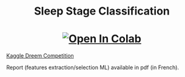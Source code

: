 <h1 align='center'> Sleep Stage Classification </h1>

[<h1 align='center'>![Open In Colab](https://colab.research.google.com/assets/colab-badge.svg)](https://colab.research.google.com/github/googlecolab/colabtools/blob/master/notebooks/colab-github-demo.ipynb)</h1>

[Kaggle Dreem Competition](https://www.kaggle.com/c/dreem-2-sleep-classification-challenge-2020/overview) 

Report (features extraction/selection ML) available in pdf (in French).
